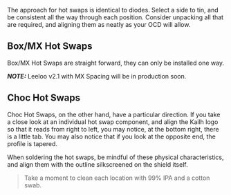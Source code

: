 The approach for hot swaps is identical to diodes.  Select a side to tin, and be consistent all the way through each position.  Consider unpacking all that are required, and aligning them as neatly as your OCD will allow.

## Box/MX Hot Swaps
Box/MX Hot Swaps are straight forward, they can only be installed one way.

***NOTE:*** Leeloo v2.1 with MX Spacing will be in production soon.

## Choc Hot Swaps
Choc Hot Swaps, on the other hand, have a particular direction.  If you take a close look at an individual hot swap component, and align the Kailh logo so that it reads from right to left, you may notice, at the bottom right, there is a little tab.  You may also notice that if you look at the opposite end, the profile is tapered.  

When soldering the hot swaps, be mindful of these physical characteristics, and align them with the outline silkscreened on the shield itself.

> Take a moment to clean each location with 99% IPA and a cotton swab.
